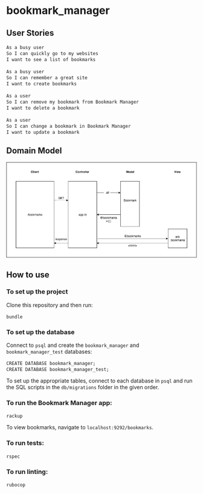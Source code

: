 # bookmark_manager

## User Stories

```
As a busy user
So I can quickly go to my websites
I want to see a list of bookmarks

As a busy user
So I can remember a great site
I want to create bookmarks

As a user
So I can remove my bookmark from Bookmark Manager
I want to delete a bookmark

As a user
So I can change a bookmark in Bookmark Manager
I want to update a bookmark

```

## Domain Model
![domain model](./public/images/diagram.png)


## How to use

### To set up the project

Clone this repository and then run:

```
bundle
```

### To set up the database

Connect to `psql` and create the `bookmark_manager` and `bookmark_manager_test` databases:

```
CREATE DATABASE bookmark_manager;
CREATE DATABASE bookmark_manager_test;
```

To set up the appropriate tables, connect to each database in `psql` and run the SQL scripts in the `db/migrations` folder in the given order.

### To run the Bookmark Manager app:

```
rackup
```

To view bookmarks, navigate to `localhost:9292/bookmarks`.

### To run tests:

```
rspec
```

### To run linting:

```
rubocop
```
